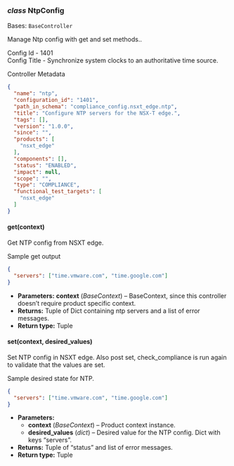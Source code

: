 ### *class* NtpConfig

Bases: `BaseController`

Manage Ntp config with get and set methods..

Config Id - 1401
<br/>
Config Title - Synchronize system clocks to an authoritative time source.
<br/>

Controller Metadata
```json
{
  "name": "ntp",
  "configuration_id": "1401",
  "path_in_schema": "compliance_config.nsxt_edge.ntp",
  "title": "Configure NTP servers for the NSX-T edge.",
  "tags": [],
  "version": "1.0.0",
  "since": "",
  "products": [
    "nsxt_edge"
  ],
  "components": [],
  "status": "ENABLED",
  "impact": null,
  "scope": "",
  "type": "COMPLIANCE",
  "functional_test_targets": [
    "nsxt_edge"
  ]
}
```

#### get(context)

Get NTP config from NSXT edge.

Sample get output
<br/>
```json
{
  "servers": ["time.vmware.com", "time.google.com"]
}
```

* **Parameters:**
  **context** (*BaseContext*) – BaseContext, since this controller doesn’t require product specific context.
* **Returns:**
  Tuple of Dict containing ntp servers and a list of error messages.
* **Return type:**
  Tuple

#### set(context, desired_values)

Set NTP config in NSXT edge.
Also post set, check_compliance is run again to validate that the values are set.

Sample desired state for NTP.
<br/>
```json
{
  "servers": ["time.vmware.com", "time.google.com"]
}
```

* **Parameters:**
  * **context** (*BaseContext*) – Product context instance.
  * **desired_values** (*dict*) – Desired value for the NTP config. Dict with keys “servers”.
* **Returns:**
  Tuple of “status” and list of error messages.
* **Return type:**
  Tuple

